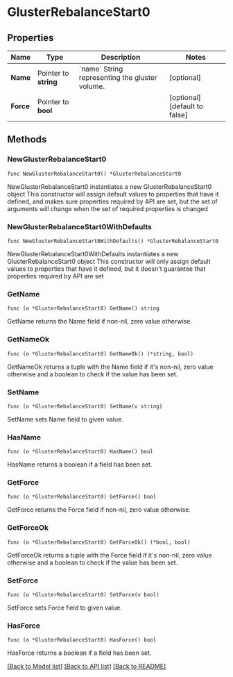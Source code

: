 # GlusterRebalanceStart0

## Properties

Name | Type | Description | Notes
------------ | ------------- | ------------- | -------------
**Name** | Pointer to **string** | &#x60;name&#x60; String representing the gluster volume. | [optional] 
**Force** | Pointer to **bool** |  | [optional] [default to false]

## Methods

### NewGlusterRebalanceStart0

`func NewGlusterRebalanceStart0() *GlusterRebalanceStart0`

NewGlusterRebalanceStart0 instantiates a new GlusterRebalanceStart0 object
This constructor will assign default values to properties that have it defined,
and makes sure properties required by API are set, but the set of arguments
will change when the set of required properties is changed

### NewGlusterRebalanceStart0WithDefaults

`func NewGlusterRebalanceStart0WithDefaults() *GlusterRebalanceStart0`

NewGlusterRebalanceStart0WithDefaults instantiates a new GlusterRebalanceStart0 object
This constructor will only assign default values to properties that have it defined,
but it doesn't guarantee that properties required by API are set

### GetName

`func (o *GlusterRebalanceStart0) GetName() string`

GetName returns the Name field if non-nil, zero value otherwise.

### GetNameOk

`func (o *GlusterRebalanceStart0) GetNameOk() (*string, bool)`

GetNameOk returns a tuple with the Name field if it's non-nil, zero value otherwise
and a boolean to check if the value has been set.

### SetName

`func (o *GlusterRebalanceStart0) SetName(v string)`

SetName sets Name field to given value.

### HasName

`func (o *GlusterRebalanceStart0) HasName() bool`

HasName returns a boolean if a field has been set.

### GetForce

`func (o *GlusterRebalanceStart0) GetForce() bool`

GetForce returns the Force field if non-nil, zero value otherwise.

### GetForceOk

`func (o *GlusterRebalanceStart0) GetForceOk() (*bool, bool)`

GetForceOk returns a tuple with the Force field if it's non-nil, zero value otherwise
and a boolean to check if the value has been set.

### SetForce

`func (o *GlusterRebalanceStart0) SetForce(v bool)`

SetForce sets Force field to given value.

### HasForce

`func (o *GlusterRebalanceStart0) HasForce() bool`

HasForce returns a boolean if a field has been set.


[[Back to Model list]](../README.md#documentation-for-models) [[Back to API list]](../README.md#documentation-for-api-endpoints) [[Back to README]](../README.md)


